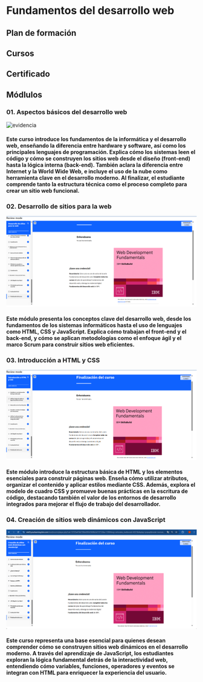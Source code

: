 # Fundamentos del desarrollo web

## Plan de formación 


## Cursos 


## Certificado


## Módlulos 

### 01. Aspectos básicos del desarrollo web
![evidencia](/02-fundamentals-of-web-development/additional_modules/01-Aspectos-básicos-desarrollo-web.png)

#### Este curso introduce los fundamentos de la informática y el desarrollo web, enseñando la diferencia entre hardware y software, así como los principales lenguajes de programación. Explica cómo los sistemas leen el código y cómo se construyen los sitios web desde el diseño (front-end) hasta la lógica interna (back-end). También aclara la diferencia entre Internet y la World Wide Web, e incluye el uso de la nube como herramienta clave en el desarrollo moderno. Al finalizar, el estudiante comprende tanto la estructura técnica como el proceso completo para crear un sitio web funcional.


### 02. Desarrollo de sitios para la web
![evidencia](/02-fundamentals-of-web-development/additional_modules/02-Desarrollo-sitios-web.png)

#### Este módulo presenta los conceptos clave del desarrollo web, desde los fundamentos de los sistemas informáticos hasta el uso de lenguajes como HTML, CSS y JavaScript. Explica cómo trabajan el front-end y el back-end, y cómo se aplican metodologías como el enfoque ágil y el marco Scrum para construir sitios web eficientes.


### 03. Introducción a HTML y CSS
![evidencia](/02-fundamentals-of-web-development/additional_modules/03-Introduccion-HTML-CSS.png)

#### Este módulo introduce la estructura básica de HTML y los elementos esenciales para construir páginas web. Enseña cómo utilizar atributos, organizar el contenido y aplicar estilos mediante CSS. Además, explora el modelo de cuadro CSS y promueve buenas prácticas en la escritura de código, destacando también el valor de los entornos de desarrollo integrados para mejorar el flujo de trabajo del desarrollador.


### 04. Creación de sitios web dinámicos con JavaScript
![evidencia](/02-fundamentals-of-web-development/additional_modules/04-Creación-sitios-web-dinámicos-JavaScript.png)

#### Este curso representa una base esencial para quienes desean comprender cómo se construyen sitios web dinámicos en el desarrollo moderno. A través del aprendizaje de JavaScript, los estudiantes exploran la lógica fundamental detrás de la interactividad web, entendiendo cómo variables, funciones, operadores y eventos se integran con HTML para enriquecer la experiencia del usuario.